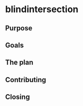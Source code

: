 # blindintersection

<!--- //TODO:Add Introduction --->

## Purpose

<!--- //TODO:Add Purpose --->

## Goals

<!--- //TODO:Add Goals --->

## The plan

<!--- //TODO:Add Plan --->

## Contributing

<!--- //TODO:Add Contributing --->

## Closing

<!--- //TODO:Add Closing --->